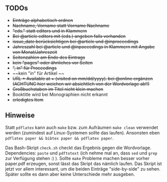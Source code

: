 ## TODOs

- ~~Einträge alphabetisch ordnen~~
- ~~Nachname, Vorname statt Vorname Nachname~~
- ~~"eds." statt editors und in Klammern~~
- ~~Bei @article editors mit (eds.) angeben falls vorhanden~~
- ~~issue_date berücksichtigen bei @article und @inproceedings~~
- ~~Jahreszahl bei @article und  @inpoceedings in Klammern mit Angabe von Monat/Jahreszeit~~
- ~~Seitenzahlen am Ende des Eintrags~~
- ~~kein "pages" oder ähnliches vor Seiten~~
- ~~", in" für Proceedings~~
- ~~kein "in" für Artikel ~~
- ~~URL + Available at + (visited on mm/dd/yyyy). bei @online ergänzen (ACHTUNG hier weichen wir absichtlich von der Wordvorlage ab!!)~~
- ~~Großbuchstaben im Titel nicht klein machen~~
- Booktitle wird bei Monographien nicht erkannt
- ~~erledigtes Item~~

## Hinweise

Statt ```pdflatex``` kann auch ```make``` bzw. zum Aufräumen ```make clean``` verwendet werden (zumindest auf Linux-Systemen sollte das laufen). Ansonsten eben ```pdflatex paper && bibtex paper && pdflatex paper```.

Das Bash-Skript ```check.sh``` checkt das Ergebnis gegen die Wordvorlage. Dependencies: ```paste``` und ```pdftotext``` (ich nehme mal an, dass ```sed``` und ```grep``` zur Verfügung stehen :) ). Sollte ```make``` Probleme machen besser vorher paper.pdf erzeugen, sonst lässt das Skript das nämlich laufen. Das Skript ist jetzt vor allem interessant, um die beiden Einträge "side-by-side" zu sehen. Später sollte es dann aber keine Unterschiede mehr ausgeben.
